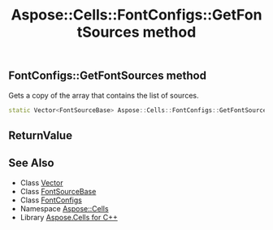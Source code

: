 ﻿---
title: Aspose::Cells::FontConfigs::GetFontSources method
linktitle: GetFontSources
second_title: Aspose.Cells for C++ API Reference
description: 'Aspose::Cells::FontConfigs::GetFontSources method. Gets a copy of the array that contains the list of sources in C++.'
type: docs
weight: 1600
url: /cpp/aspose.cells/fontconfigs/getfontsources/
---
## FontConfigs::GetFontSources method


Gets a copy of the array that contains the list of sources.

```cpp
static Vector<FontSourceBase> Aspose::Cells::FontConfigs::GetFontSources()
```


## ReturnValue



## See Also

* Class [Vector](../../vector/)
* Class [FontSourceBase](../../fontsourcebase/)
* Class [FontConfigs](../)
* Namespace [Aspose::Cells](../../)
* Library [Aspose.Cells for C++](../../../)
